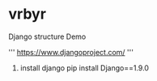 # vrbyr
Django structure Demo

'''
    https://www.djangoproject.com/
'''
1. install django
pip install Django==1.9.0

